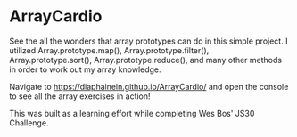# ArrayCardio

See the all the wonders that array prototypes can do in this simple project. I utilized Array.prototype.map(), Array.prototype.filter(), Array.prototype.sort(), Array.prototype.reduce(), and many other methods in order to work out my array knowledge. 

Navigate to https://diaphainein.github.io/ArrayCardio/ and open the console to see all the array exercises in action!

This was built as a learning effort while completing Wes Bos' JS30 Challenge. 